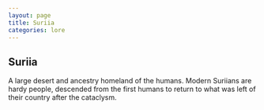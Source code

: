 ```yaml
---
layout: page
title: Suriia
categories: lore
---
```

## Suriia

A large desert and ancestry homeland of the humans. Modern Suriians are hardy people, descended from the first humans to return to what was left of their country after the cataclysm.